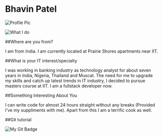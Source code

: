 # Bhavin Patel

![Profile Pic][logo]

[logo]: https://github.com/illinoistech-itm/bpatel68/blob/master/itmo-544/images/pic1.jpg "This is ME"


![What I do][logo1]

[logo1]: https://github.com/illinoistech-itm/bpatel68/blob/master/itmo-544/images/pic2.jpg "This is what I do"


##Where are you from?

I am from India. I am currently located at Prairie Shores apartments near IIT.

##What is your IT interest/specialty

I was working in banking industry as technology analyst for about seven years in India, Nigeria, Thailand and Muscat. The need for me to upgrade my skills and catch up latest trends in IT industry, I decided to pursue masters course at IIT. I am a fullstack developer now.

##Something Interesting About You

I can write code for almost 24 hours straight without any breaks (Provided I've my suppliments with me). Apart from this I am a terrific cook as well.

##Git tutorial

![My Git Badge][logo2]

[logo2]: https://github.com/illinoistech-itm/bpatel68/blob/master/itmo-544/images/pic3.jpg "Git Badge"
